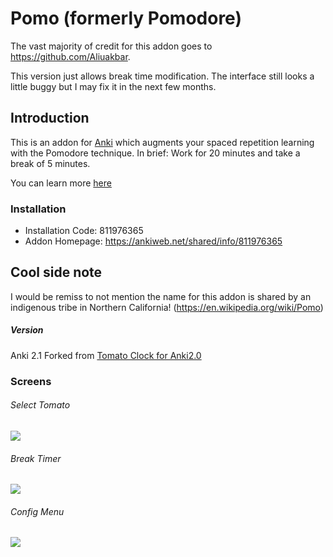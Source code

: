 # Pomo (formerly Pomodore)
The vast majority of credit for this addon goes to https://github.com/Aliuakbar.

This version just allows break time modification. The interface still looks a little buggy but I may fix it in the next few months.

## Introduction
This is an addon for [Anki](https://apps.ankiweb.net/) which augments your
spaced repetition learning with the Pomodore technique. In brief: Work for 20
minutes and take a break of 5 minutes.

You can learn more [here](https://en.wikipedia.org/wiki/Pomodoro_Technique)

### Installation
- Installation Code: 811976365
- Addon Homepage: [https://ankiweb.net/shared/info/811976365 ](https://ankiweb.net/shared/info/811976365 )

## Cool side note
I would be remiss to not mention the name for this addon is shared by an indigenous tribe in Northern California! (https://en.wikipedia.org/wiki/Pomo)

##### Version
Anki 2.1
Forked from [Tomato Clock for Anki2.0](https://ankiweb.net/shared/info/811976365 )
### Screens
###### Select Tomato
![](https://raw.githubusercontent.com/Aliuakbar/Pomodore/master/TomatoClock/screens/menu.png)
###### Break Timer
![](https://raw.githubusercontent.com/Aliuakbar/Pomodore/master/TomatoClock/screens/image.png)
###### Config Menu
![](https://raw.githubusercontent.com/Aliuakbar/Pomodore/master/TomatoClock/screens/config.png)
